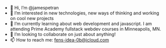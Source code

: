 - 👋 Hi, I’m @jamespetran
- 👀 I’m interested in new technologies, new ways of thinking and working on cool new projects
- 🌱 I’m currently learning about web development and javascript. I am attending Prime Academy fullstack webdev courses in Minneapolis, MN.
- 💞️ I’m looking to collaborate on just about anything!
- 📫 How to reach me: fens-idea-0b@icloud.com

